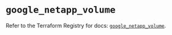 # `google_netapp_volume`

Refer to the Terraform Registry for docs: [`google_netapp_volume`](https://registry.terraform.io/providers/hashicorp/google-beta/6.46.0/docs/resources/google_netapp_volume).
